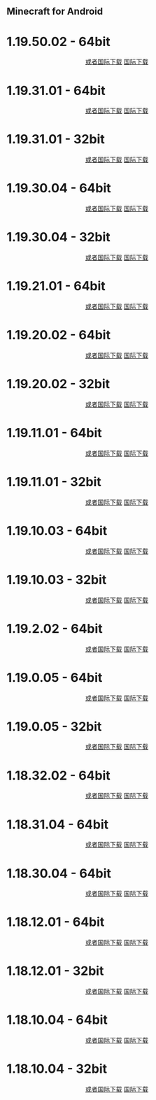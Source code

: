 ## Minecraft for Android

# 1.19.50.02 - 64bit

<p align="center">
    <!-- <a class="btn" rel="noopener noreferrer" href="https://download.fuibafuyu.net/123/Program/Android/Minecraft/Minecraft_1.19.50.02_arm64-v8a.apk">联通下载</a> -->
    <!-- <a class="btn" rel="noopener noreferrer" href="https://download.fuibafuyu.net/139/Program/Android/Minecraft/Minecraft_1.19.50.02_arm64-v8a.apk">移动下载</a> -->
    <a class="btn" rel="noopener noreferrer" href="https://download.fuibafuyu.net/Ali/Program/Android/Minecraft/Minecraft_1.19.50.02_arm64-v8a.apk">或者国际下载</a>
    <a class="btn" rel="noopener noreferrer" href="https://download.fuibafuyu.net/OD/Program/Android/Minecraft/Minecraft_1.19.50.02_arm64-v8a.apk">国际下载</a>
</p>

# 1.19.31.01 - 64bit

<p align="center">
    <!-- <a class="btn" rel="noopener noreferrer" href="https://download.fuibafuyu.net/123/Program/Android/Minecraft/Minecraft_1.19.31.01_arm64-v8a.apk">联通下载</a> -->
    <!-- <a class="btn" rel="noopener noreferrer" href="https://download.fuibafuyu.net/139/Program/Android/Minecraft/Minecraft_1.19.31.01_arm64-v8a.apk">移动下载</a> -->
    <a class="btn" rel="noopener noreferrer" href="https://download.fuibafuyu.net/Ali/Program/Android/Minecraft/Minecraft_1.19.31.01_arm64-v8a.apk">或者国际下载</a>
    <a class="btn" rel="noopener noreferrer" href="https://download.fuibafuyu.net/OD/Program/Android/Minecraft/Minecraft_1.19.31.01_arm64-v8a.apk">国际下载</a>
</p>

# 1.19.31.01 - 32bit

<p align="center">
    <!-- <a class="btn" rel="noopener noreferrer" href="https://download.fuibafuyu.net/123/Program/Android/Minecraft/Minecraft_1.19.31.01_armeabi-v7a.apk">联通下载</a> -->
    <!-- <a class="btn" rel="noopener noreferrer" href="https://download.fuibafuyu.net/139/Program/Android/Minecraft/Minecraft_1.19.31.01_armeabi-v7a.apk">移动下载</a> -->
    <a class="btn" rel="noopener noreferrer" href="https://download.fuibafuyu.net/Ali/Program/Android/Minecraft/Minecraft_1.19.31.01_armeabi-v7a.apk">或者国际下载</a>
    <a class="btn" rel="noopener noreferrer" href="https://download.fuibafuyu.net/OD/Program/Android/Minecraft/Minecraft_1.19.31.01_armeabi-v7a.apk">国际下载</a>
</p>

# 1.19.30.04 - 64bit

<p align="center">
    <!-- <a class="btn" rel="noopener noreferrer" href="https://download.fuibafuyu.net/123/Program/Android/Minecraft/Minecraft_1.19.30.04_arm64-v8a.apk">联通下载</a> -->
    <!-- <a class="btn" rel="noopener noreferrer" href="https://download.fuibafuyu.net/139/Program/Android/Minecraft/Minecraft_1.19.30.04_arm64-v8a.apk">移动下载</a> -->
    <a class="btn" rel="noopener noreferrer" href="https://download.fuibafuyu.net/Ali/Program/Android/Minecraft/Minecraft_1.19.30.04_arm64-v8a.apk">或者国际下载</a>
    <a class="btn" rel="noopener noreferrer" href="https://download.fuibafuyu.net/OD/Program/Android/Minecraft/Minecraft_1.19.30.04_arm64-v8a.apk">国际下载</a>
</p>

# 1.19.30.04 - 32bit

<p align="center">
    <!-- <a class="btn" rel="noopener noreferrer" href="https://download.fuibafuyu.net/123/Program/Android/Minecraft/Minecraft_1.19.30.04_armeabi-v7a.apk">联通下载</a> -->
    <!-- <a class="btn" rel="noopener noreferrer" href="https://download.fuibafuyu.net/139/Program/Android/Minecraft/Minecraft_1.19.30.04_armeabi-v7a.apk">移动下载</a> -->
    <a class="btn" rel="noopener noreferrer" href="https://download.fuibafuyu.net/Ali/Program/Android/Minecraft/Minecraft_1.19.30.04_armeabi-v7a.apk">或者国际下载</a>
    <a class="btn" rel="noopener noreferrer" href="https://download.fuibafuyu.net/OD/Program/Android/Minecraft/Minecraft_1.19.30.04_armeabi-v7a.apk">国际下载</a>
</p>

# 1.19.21.01 - 64bit

<p align="center">
    <!-- <a class="btn" rel="noopener noreferrer" href="https://download.fuibafuyu.net/123/Program/Android/Minecraft/Minecraft_1.19.21.01_arm64-v8a.apk">联通下载</a> -->
    <!-- <a class="btn" rel="noopener noreferrer" href="https://download.fuibafuyu.net/139/Program/Android/Minecraft/Minecraft_1.19.21.01_arm64-v8a.apk">移动下载</a> -->
    <a class="btn" rel="noopener noreferrer" href="https://download.fuibafuyu.net/Ali/Program/Android/Minecraft/Minecraft_1.19.21.01_arm64-v8a.apk">或者国际下载</a>
    <a class="btn" rel="noopener noreferrer" href="https://download.fuibafuyu.net/OD/Program/Android/Minecraft/Minecraft_1.19.21.01_arm64-v8a.apk">国际下载</a>
</p>

# 1.19.20.02 - 64bit

<p align="center">
    <!-- <a class="btn" rel="noopener noreferrer" href="https://download.fuibafuyu.net/123/Program/Android/Minecraft/Minecraft_1.19.20.02_arm64-v8a.apk">联通下载</a> -->
    <!-- <a class="btn" rel="noopener noreferrer" href="https://download.fuibafuyu.net/139/Program/Android/Minecraft/Minecraft_1.19.20.02_arm64-v8a.apk">移动下载</a> -->
    <a class="btn" rel="noopener noreferrer" href="https://download.fuibafuyu.net/Ali/Program/Android/Minecraft/Minecraft_1.19.20.02_arm64-v8a.apk">或者国际下载</a>
    <a class="btn" rel="noopener noreferrer" href="https://download.fuibafuyu.net/OD/Program/Android/Minecraft/Minecraft_1.19.20.02_arm64-v8a.apk">国际下载</a>
</p>

# 1.19.20.02 - 32bit

<p align="center">
    <!-- <a class="btn" rel="noopener noreferrer" href="https://download.fuibafuyu.net/123/Program/Android/Minecraft/Minecraft_1.19.20.02_armeabi-v7a.apk">联通下载</a> -->
    <!-- <a class="btn" rel="noopener noreferrer" href="https://download.fuibafuyu.net/139/Program/Android/Minecraft/Minecraft_1.19.20.02_armeabi-v7a.apk">移动下载</a> -->
    <a class="btn" rel="noopener noreferrer" href="https://download.fuibafuyu.net/Ali/Program/Android/Minecraft/Minecraft_1.19.20.02_armeabi-v7a.apk">或者国际下载</a>
    <a class="btn" rel="noopener noreferrer" href="https://download.fuibafuyu.net/OD/Program/Android/Minecraft/Minecraft_1.19.20.02_armeabi-v7a.apk">国际下载</a>
</p>

# 1.19.11.01 - 64bit

<p align="center">
    <!-- <a class="btn" rel="noopener noreferrer" href="https://download.fuibafuyu.net/123/Program/Android/Minecraft/Minecraft_1.19.11.01_arm64-v8a.apk">联通下载</a> -->
    <!-- <a class="btn" rel="noopener noreferrer" href="https://download.fuibafuyu.net/139/Program/Android/Minecraft/Minecraft_1.19.11.01_arm64-v8a.apk">移动下载</a> -->
    <a class="btn" rel="noopener noreferrer" href="https://download.fuibafuyu.net/Ali/Program/Android/Minecraft/Minecraft_1.19.11.01_arm64-v8a.apk">或者国际下载</a>
    <a class="btn" rel="noopener noreferrer" href="https://download.fuibafuyu.net/OD/Program/Android/Minecraft/Minecraft_1.19.11.01_arm64-v8a.apk">国际下载</a>
</p>

# 1.19.11.01 - 32bit

<p align="center">
    <!-- <a class="btn" rel="noopener noreferrer" href="https://download.fuibafuyu.net/123/Program/Android/Minecraft/Minecraft_1.19.11.01_armeabi-v7a.apk">联通下载</a> -->
    <!-- <a class="btn" rel="noopener noreferrer" href="https://download.fuibafuyu.net/139/Program/Android/Minecraft/Minecraft_1.19.11.01_armeabi-v7a.apk">移动下载</a> -->
    <a class="btn" rel="noopener noreferrer" href="https://download.fuibafuyu.net/Ali/Program/Android/Minecraft/Minecraft_1.19.11.01_armeabi-v7a.apk">或者国际下载</a>
    <a class="btn" rel="noopener noreferrer" href="https://download.fuibafuyu.net/OD/Program/Android/Minecraft/Minecraft_1.19.11.01_armeabi-v7a.apk">国际下载</a>
</p>

# 1.19.10.03 - 64bit

<p align="center">
    <!-- <a class="btn" rel="noopener noreferrer" href="https://download.fuibafuyu.net/123/Program/Android/Minecraft/Minecraft_1.19.10.03_arm64-v8a.apk">联通下载</a> -->
    <!-- <a class="btn" rel="noopener noreferrer" href="https://download.fuibafuyu.net/139/Program/Android/Minecraft/Minecraft_1.19.10.03_arm64-v8a.apk">移动下载</a> -->
    <a class="btn" rel="noopener noreferrer" href="https://download.fuibafuyu.net/Ali/Program/Android/Minecraft/Minecraft_1.19.10.03_arm64-v8a.apk">或者国际下载</a>
    <a class="btn" rel="noopener noreferrer" href="https://download.fuibafuyu.net/OD/Program/Android/Minecraft/Minecraft_1.19.10.03_arm64-v8a.apk">国际下载</a>
</p>

# 1.19.10.03 - 32bit

<p align="center">
    <!-- <a class="btn" rel="noopener noreferrer" href="https://download.fuibafuyu.net/123/Program/Android/Minecraft/Minecraft_1.19.10.03_armeabi-v7a.apk">联通下载</a> -->
    <!-- <a class="btn" rel="noopener noreferrer" href="https://download.fuibafuyu.net/139/Program/Android/Minecraft/Minecraft_1.19.10.03_armeabi-v7a.apk">移动下载</a> -->
    <a class="btn" rel="noopener noreferrer" href="https://download.fuibafuyu.net/Ali/Program/Android/Minecraft/Minecraft_1.19.10.03_armeabi-v7a.apk">或者国际下载</a>
    <a class="btn" rel="noopener noreferrer" href="https://download.fuibafuyu.net/OD/Program/Android/Minecraft/Minecraft_1.19.10.03_armeabi-v7a.apk">国际下载</a>
</p>

# 1.19.2.02 - 64bit

<p align="center">
    <!-- <a class="btn" rel="noopener noreferrer" href="https://download.fuibafuyu.net/123/Program/Android/Minecraft/Minecraft_1.19.2.02_arm64-v8a.apk">联通下载</a> -->
    <!-- <a class="btn" rel="noopener noreferrer" href="https://download.fuibafuyu.net/139/Program/Android/Minecraft/Minecraft_1.19.2.02_arm64-v8a.apk">移动下载</a> -->
    <a class="btn" rel="noopener noreferrer" href="https://download.fuibafuyu.net/Ali/Program/Android/Minecraft/Minecraft_1.19.2.02_arm64-v8a.apk">或者国际下载</a>
    <a class="btn" rel="noopener noreferrer" href="https://download.fuibafuyu.net/OD/Program/Android/Minecraft/Minecraft_1.19.2.02_arm64-v8a.apk">国际下载</a>
</p>

# 1.19.0.05 - 64bit

<p align="center">
    <!-- <a class="btn" rel="noopener noreferrer" href="https://download.fuibafuyu.net/123/Program/Android/Minecraft/Minecraft_1.19.0.05_arm64-v8a.apk">联通下载</a> -->
    <!-- <a class="btn" rel="noopener noreferrer" href="https://download.fuibafuyu.net/139/Program/Android/Minecraft/Minecraft_1.19.0.05_arm64-v8a.apk">移动下载</a> -->
    <a class="btn" rel="noopener noreferrer" href="https://download.fuibafuyu.net/Ali/Program/Android/Minecraft/Minecraft_1.19.0.05_arm64-v8a.apk">或者国际下载</a>
    <a class="btn" rel="noopener noreferrer" href="https://download.fuibafuyu.net/OD/Program/Android/Minecraft/Minecraft_1.19.0.05_arm64-v8a.apk">国际下载</a>
</p>

# 1.19.0.05 - 32bit

<p align="center">
    <!-- <a class="btn" rel="noopener noreferrer" href="https://download.fuibafuyu.net/123/Program/Android/Minecraft/Minecraft_1.19.0.05_armeabi-v7a.apk">联通下载</a> -->
    <!-- <a class="btn" rel="noopener noreferrer" href="https://download.fuibafuyu.net/139/Program/Android/Minecraft/Minecraft_1.19.0.05_armeabi-v7a.apk">移动下载</a> -->
    <a class="btn" rel="noopener noreferrer" href="https://download.fuibafuyu.net/Ali/Program/Android/Minecraft/Minecraft_1.19.0.05_armeabi-v7a.apk">或者国际下载</a>
    <a class="btn" rel="noopener noreferrer" href="https://download.fuibafuyu.net/OD/Program/Android/Minecraft/Minecraft_1.19.0.05_armeabi-v7a.apk">国际下载</a>
</p>

# 1.18.32.02 - 64bit

<p align="center">
    <!-- <a class="btn" rel="noopener noreferrer" href="https://download.fuibafuyu.net/123/Program/Android/Minecraft/Minecraft_1.18.32.02_arm64-v8a.apk">联通下载</a> -->
    <!-- <a class="btn" rel="noopener noreferrer" href="https://download.fuibafuyu.net/139/Program/Android/Minecraft/Minecraft_1.18.32.02_arm64-v8a.apk">移动下载</a> -->
    <a class="btn" rel="noopener noreferrer" href="https://download.fuibafuyu.net/Ali/Program/Android/Minecraft/Minecraft_1.18.32.02_arm64-v8a.apk">或者国际下载</a>
    <a class="btn" rel="noopener noreferrer" href="https://download.fuibafuyu.net/OD/Program/Android/Minecraft/Minecraft_1.18.32.02_arm64-v8a.apk">国际下载</a>
</p>

# 1.18.31.04 - 64bit

<p align="center">
    <!-- <a class="btn" rel="noopener noreferrer" href="https://download.fuibafuyu.net/123/Program/Android/Minecraft/Minecraft_1.18.31.04_arm64-v8a.apk">联通下载</a> -->
    <!-- <a class="btn" rel="noopener noreferrer" href="https://download.fuibafuyu.net/139/Program/Android/Minecraft/Minecraft_1.18.31.04_arm64-v8a.apk">移动下载</a> -->
    <a class="btn" rel="noopener noreferrer" href="https://download.fuibafuyu.net/Ali/Program/Android/Minecraft/Minecraft_1.18.31.04_arm64-v8a.apk">或者国际下载</a>
    <a class="btn" rel="noopener noreferrer" href="https://download.fuibafuyu.net/OD/Program/Android/Minecraft/Minecraft_1.18.31.04_arm64-v8a.apk">国际下载</a>
</p>

# 1.18.30.04 - 64bit

<p align="center">
    <!-- <a class="btn" rel="noopener noreferrer" href="https://download.fuibafuyu.net/123/Program/Android/Minecraft/Minecraft_1.18.30.04_arm64-v8a.apk">联通下载</a> -->
    <!-- <a class="btn" rel="noopener noreferrer" href="https://download.fuibafuyu.net/139/Program/Android/Minecraft/Minecraft_1.18.30.04_arm64-v8a.apk">移动下载</a> -->
    <a class="btn" rel="noopener noreferrer" href="https://download.fuibafuyu.net/Ali/Program/Android/Minecraft/Minecraft_1.18.30.04_arm64-v8a.apk">或者国际下载</a>
    <a class="btn" rel="noopener noreferrer" href="https://download.fuibafuyu.net/OD/Program/Android/Minecraft/Minecraft_1.18.30.04_arm64-v8a.apk">国际下载</a>
</p>

# 1.18.12.01 - 64bit

<p align="center">
    <!-- <a class="btn" rel="noopener noreferrer" href="https://download.fuibafuyu.net/123/Program/Android/Minecraft/Minecraft_1.18.12.01_arm64-v8a.apk">联通下载</a> -->
    <!-- <a class="btn" rel="noopener noreferrer" href="https://download.fuibafuyu.net/139/Program/Android/Minecraft/Minecraft_1.18.12.01_arm64-v8a.apk">移动下载</a> -->
    <a class="btn" rel="noopener noreferrer" href="https://download.fuibafuyu.net/Ali/Program/Android/Minecraft/Minecraft_1.18.12.01_arm64-v8a.apk">或者国际下载</a>
    <a class="btn" rel="noopener noreferrer" href="https://download.fuibafuyu.net/OD/Program/Android/Minecraft/Minecraft_1.18.12.01_arm64-v8a.apk">国际下载</a>
</p>

# 1.18.12.01 - 32bit

<p align="center">
    <!-- <a class="btn" rel="noopener noreferrer" href="https://download.fuibafuyu.net/123/Program/Android/Minecraft/Minecraft_1.18.12.01_armeabi-v7a.apk">联通下载</a> -->
    <!-- <a class="btn" rel="noopener noreferrer" href="https://download.fuibafuyu.net/139/Program/Android/Minecraft/Minecraft_1.18.12.01_armeabi-v7a.apk">移动下载</a> -->
    <a class="btn" rel="noopener noreferrer" href="https://download.fuibafuyu.net/Ali/Program/Android/Minecraft/Minecraft_1.18.12.01_armeabi-v7a.apk">或者国际下载</a>
    <a class="btn" rel="noopener noreferrer" href="https://download.fuibafuyu.net/OD/Program/Android/Minecraft/Minecraft_1.18.12.01_armeabi-v7a.apk">国际下载</a>
</p>

# 1.18.10.04 - 64bit

<p align="center">
    <!-- <a class="btn" rel="noopener noreferrer" href="https://download.fuibafuyu.net/123/Program/Android/Minecraft/Minecraft_1.18.10.04_arm64-v8a.apk">联通下载</a> -->
    <!-- <a class="btn" rel="noopener noreferrer" href="https://download.fuibafuyu.net/139/Program/Android/Minecraft/Minecraft_1.18.10.04_arm64-v8a.apk">移动下载</a> -->
    <a class="btn" rel="noopener noreferrer" href="https://download.fuibafuyu.net/Ali/Program/Android/Minecraft/Minecraft_1.18.10.04_arm64-v8a.apk">或者国际下载</a>
    <a class="btn" rel="noopener noreferrer" href="https://download.fuibafuyu.net/OD/Program/Android/Minecraft/Minecraft_1.18.10.04_arm64-v8a.apk">国际下载</a>
</p>

# 1.18.10.04 - 32bit

<p align="center">
    <!-- <a class="btn" rel="noopener noreferrer" href="https://download.fuibafuyu.net/123/Program/Android/Minecraft/Minecraft_1.18.10.04_armeabi-v7a.apk">联通下载</a> -->
    <!-- <a class="btn" rel="noopener noreferrer" href="https://download.fuibafuyu.net/139/Program/Android/Minecraft/Minecraft_1.18.10.04_armeabi-v7a.apk">移动下载</a> -->
    <a class="btn" rel="noopener noreferrer" href="https://download.fuibafuyu.net/Ali/Program/Android/Minecraft/Minecraft_1.18.10.04_armeabi-v7a.apk">或者国际下载</a>
    <a class="btn" rel="noopener noreferrer" href="https://download.fuibafuyu.net/OD/Program/Android/Minecraft/Minecraft_1.18.10.04_armeabi-v7a.apk">国际下载</a>
</p>
